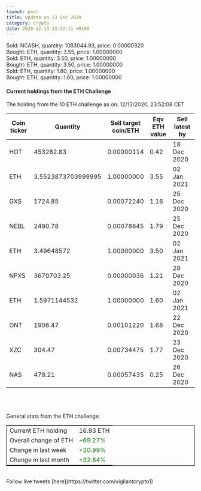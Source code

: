 ```yaml
---
layout: post
title: Update on 13 Dec 2020
category: crypto
date: 2020-12-13 23:52:11 +0100
---
```

<!-- Global site tag (gtag.js) - Google Analytics -->
<script async src="https://www.googletagmanager.com/gtag/js?id=UA-103831149-5"></script>
<script>
  window.dataLayer = window.dataLayer || [];
  function gtag(){dataLayer.push(arguments);}
  gtag('js', new Date());

  gtag('config', 'UA-103831149-5');
</script>
Sold: NCASH, quantity:   1083044.93, price:   0.00000320<br>Bought: ETH, quantity:         3.55, price:   1.00000000<br>Sold: ETH, quantity:         3.50, price:   1.00000000<br>Bought: ETH, quantity:         3.50, price:   1.00000000<br>Sold: ETH, quantity:         1.60, price:   1.00000000<br>Bought: ETH, quantity:         1.60, price:   1.00000000<br>

#### Current holdings from the ETH Challenge

The holding from the 10 ETH challenge as on: 12/13/2020, 23:52:08 CET

|Coin ticker|Quantity|Sell target<br>coin/ETH|Eqv ETH<br>value|Sell latest by|
|-----------|--------|-----------|-----------|--------------|
HOT|453282.83|  0.00000114|0.42|18 Dec 2020|
ETH|3.5523873703999995|  1.00000000|3.55|02 Jan 2021|
GXS|1724.85|  0.00072240|1.16|25 Dec 2020|
NEBL|2490.78|  0.00078645|1.79|25 Dec 2020|
ETH|3.49648572|  1.00000000|3.50|02 Jan 2021|
NPXS|3670703.25|  0.00000036|1.21|28 Dec 2020|
ETH|1.5971144532|  1.00000000|1.60|02 Jan 2021|
ONT|1906.47|  0.00101220|1.68|22 Dec 2020|
XZC|304.47|  0.00734475|1.77|23 Dec 2020|
NAS|478.21|  0.00057435|0.25|26 Dec 2020|

<br>
<br>
<br>
General stats from the ETH challenge:

<table style="border:1px solid black;margin-left:auto;margin-right:auto;">
	<tbody>
	<tr>
		<td>Current ETH holding</td>
		<td>     16.93 ETH</td>
	</tr>
	<tr>
		<td>Overall change of ETH</td>
		<td><font color="green">+69.27%</font></td>
	</tr>
	<tr>
		<td>Change in last week</td>
		<td><font color="green">+20.99%</font></td>
	</tr>
	<tr>
		<td>Change in last month</td>
		<td><font color="green">+32.84%</font></td>
	</tr>
	</tbody>
</table>

<br>
Follow live tweets [here](https://twitter.com/vigilantcrypto1)
<br>
<br>